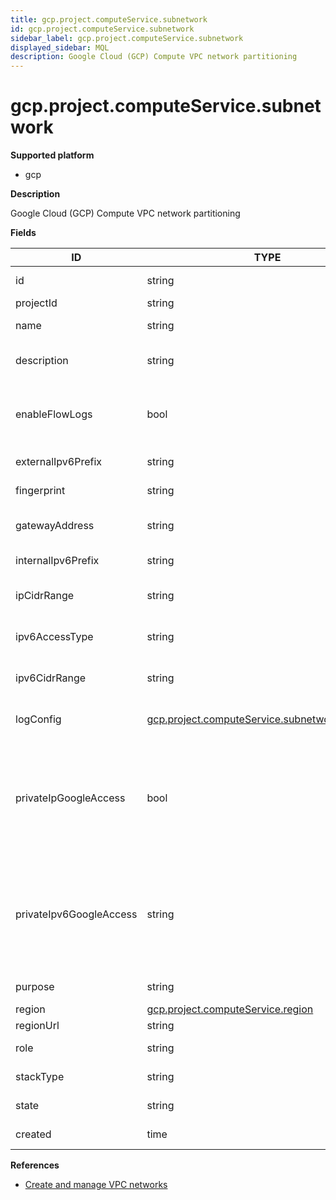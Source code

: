 ```yaml
---
title: gcp.project.computeService.subnetwork
id: gcp.project.computeService.subnetwork
sidebar_label: gcp.project.computeService.subnetwork
displayed_sidebar: MQL
description: Google Cloud (GCP) Compute VPC network partitioning
---
```


# gcp.project.computeService.subnetwork

**Supported platform**

- gcp

**Description**

Google Cloud (GCP) Compute VPC network partitioning

**Fields**

| ID                      | TYPE                                                                                                  | DESCRIPTION                                                                                  |
| ----------------------- | ----------------------------------------------------------------------------------------------------- | -------------------------------------------------------------------------------------------- |
| id                      | string                                                                                                | Unique identifier                                                                            |
| projectId               | string                                                                                                | Project ID                                                                                   |
| name                    | string                                                                                                | Name of the resource                                                                         |
| description             | string                                                                                                | An optional description of this resource                                                     |
| enableFlowLogs          | bool                                                                                                  | Whether flow logging is enabled for the subnetwork                                           |
| externalIpv6Prefix      | string                                                                                                | External IPv6 address range                                                                  |
| fingerprint             | string                                                                                                | Fingerprint of this resource                                                                 |
| gatewayAddress          | string                                                                                                | Gateway address for default routes                                                           |
| internalIpv6Prefix      | string                                                                                                | Internal IPv6 address range                                                                  |
| ipCidrRange             | string                                                                                                | Range of internal addresses                                                                  |
| ipv6AccessType          | string                                                                                                | Access type of IPv6 address                                                                  |
| ipv6CidrRange           | string                                                                                                | Range of internal IPv6 addresses                                                             |
| logConfig               | [gcp.project.computeService.subnetwork.logConfig](gcp.project.computeservice.subnetwork.logconfig.md) | VPC flow logging configuration                                                               |
| privateIpGoogleAccess   | bool                                                                                                  | Whether VMs in this subnet can access Google services without assigned external IP addresses |
| privateIpv6GoogleAccess | string                                                                                                | VMs in this subnet that can access Google services without assigned external IPv6 addresses  |
| purpose                 | string                                                                                                | Purpose of the resource                                                                      |
| region                  | [gcp.project.computeService.region](gcp.project.computeservice.region.md)                             | Region                                                                                       |
| regionUrl               | string                                                                                                | Region URL                                                                                   |
| role                    | string                                                                                                | Role of subnetwork                                                                           |
| stackType               | string                                                                                                | Stack type for the subnet                                                                    |
| state                   | string                                                                                                | State of the subnetwork                                                                      |
| created                 | time                                                                                                  | Creation timestamp                                                                           |

**References**

- [Create and manage VPC networks](https://cloud.google.com/vpc/docs/create-modify-vpc-networks)
